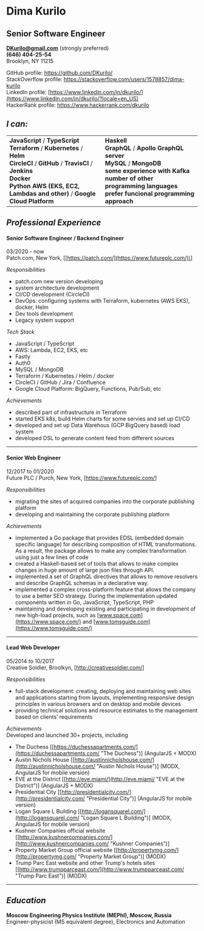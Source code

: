 # Dima Kurilo

## Senior Software Engineer

**<DKurilo@gmail.com>** (strongly preferred)  
**(646) 404-25-54**  
Brooklyn, NY 11215

GitHub profile: <https://github.com/DKurilo/>  
StackOverflow profile:
<https://stackoverflow.com/users/1578857/dima-kurilo>  
LinkedIn profile:
[https://www.linkedin.com/in/dkurilo/](https://www.linkedin.com/in/dkurilo/?locale=en_US)  
HackerRank profile: <https://www.hackerrank.com/dkurilo>  

## *I can:*

<table>
<colgroup>
<col style="width: 50%" />
<col style="width: 50%" />
</colgroup>
<tbody>
<tr class="odd">
<td><strong>JavaScript</strong> / <strong>TypeScript</strong><br />
<strong>Terraform</strong> / <strong>Kubernetes</strong> / <strong>Helm</strong><br />
<strong>CircleCI</strong> / <strong>GitHub</strong> / <strong>TravisCI</strong> / <strong>Jenkins</strong><br />
<strong>Docker</strong><br />
<strong>Python</strong> <strong>AWS (EKS, EC2, Lambdas and other)</strong> / <strong>Google Cloud Platform</strong><br />
</td>
<td><strong>Haskell</strong><br />
<strong>GraphQL</strong> / <strong>Apollo GraphQL server</strong><br />
<strong>MySQL</strong> / <strong>MongoDB</strong><br />
<strong>some experience with Kafka</strong><br />
<strong>number of other programming languages</strong><br />
<strong>prefer funcional programming approach</strong></td>
</tr>
</tbody>
</table>

## *Professional Experience*

<div class="section">

#### Senior Software Engineer / Backend Engineer

03/2020 - now  
Patch.com, New York,
\[[https://patch.com/](https://www.futureplc.com/)\]

*Responsibilities*

  - patch.com new version developing
  - system architecture development
  - CI/CD development (CircleCI)
  - DevOps: configuring systems with Terraform, kubernetes (AWS EKS),
    docker, Helm
  - Dev tools development
  - Legacy system support

*Tech Stack*

  - JavaScript / TypeScript
  - AWS: Lambda, EC2, EKS, etc
  - Fastly
  - Auth0
  - MySQL / MongoDB
  - Terraform / Kubernetes / Helm / docker
  - CircleCI / GitHub / Jira / Confluence
  - Google Cloud Platform: BigQuery, Functions, Pub/Sub, etc

*Achievements*

  - described part of infrastructure in Terraform
  - started EKS k8s, build Helm charts for some servies and set up CI/CD
  - developed and set up Data Warehous (GCP BigQuery based) load system
  - developed DSL to generate content feed from different sources

</div>

-----

<div class="section">

#### Senior Web Engineer

12/2017 to 01/2020  
Future PLC / Purch, New York, \[<https://www.futureplc.com/>\]

*Responsibilities*

  - migrating the sites of acquired companies into the corporate
    publishing platform
  - developing and maintaining the corporate publishing platform

*Achievements*

  - implemented a Go package that provides EDSL (embedded domain
    specific language) for describing composition of HTML
    transformations. As a result, the package allows to make any complex
    transformation using just a few lines of code
  - created a Haskell-based set of tools that allows to make complex
    changes in huge amount of large json files through API.
  - implemented a set of GraphQL directives that allows to remove
    resolvers and describe GraphQL schemas in a declarative way.
  - implemented a complex cross-platform feature that allows the company
    to use a better SEO strategy. During the implementation updated
    components written in Go, JavaScript, TypeScript, PHP
  - maintaining and developing existing and participating in development
    of new high-load projects, such as
    [www.space.com](https://www.space.com/) and
    [www.tomsguide.com](https://www.tomsguide.com/)

</div>

-----

<div class="section">

#### Lead Web Developer

05/2014 to 10/2017  
Creative Soldier, Broolkyn, \[<http://creativesoldier.com/>\]

*Responsibilities*

  - full-stack development: creating, deploying and maintaining web
    sites and applications starting from layouts, implementing
    responsive design principles in various browsers and on desktop and
    mobile devices
  - providing technical solutions and resource estimates to the
    management based on clients’ requirements

*Achievements*  
Developed and launched 30+ projects, including

  - The Duchess
    \[[https://duchessapartments.com/](https://duchessapartments.com/ "The Duchess")\]
    (AngularJS + MODX)
  - Austin Nichols House
    \[[http://austinnicholshouse.com/](http://austinnicholshouse.com/ "Austin Nichols House")\]
    (MODX, AngularJS for mobile version)
  - EVE at the District
    \[[http://eve.miami/](http://eve.miami/ "EVE at the District")\]
    (AngularJS + MODX)
  - Presidential City
    \[[http://presidentialcity.com/](http://presidentialcity.com/ "Presidential City")\]
    (AngularJS for mobile version)
  - Logan Square L Building
    \[[http://logansquarel.com/](http://logansquarel.com/ "Logan Square L Building")\]
    (MODX, AngularJS for mobile version)
  - Kushner Companies official website
    \[[http://www.kushnercompanies.com/](http://www.kushnercompanies.com/ "Kushner Companies")\]
  - Property Market Group official website
    \[[http://propertymg.com/](http://propertymg.com/ "Property Market Group")\]
    (MODX)
  - Trump Parc East website and other Trump's hotels sites
    \[[http://www.trumpparceast.com/](http://www.trumpparceast.com/ "Trump Parc East")\]
    (MODX)

</div>

-----

## *Education*

**Moscow Engineering Physics Institute (MEPhI), Moscow, Russia**  
Engineer-physicist (MS equivalent degree), Electronics and Automation
